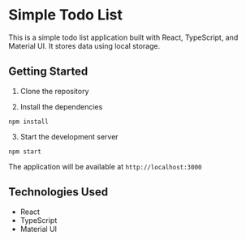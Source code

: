 # Simple Todo List 

This is a simple todo list application built with React, TypeScript, and Material UI. It stores data using local storage.

## Getting Started

1. Clone the repository

2. Install the dependencies
```
npm install
```
3. Start the development server
```
npm start
```

The application will be available at `http://localhost:3000`


## Technologies Used
- React
- TypeScript
- Material UI
